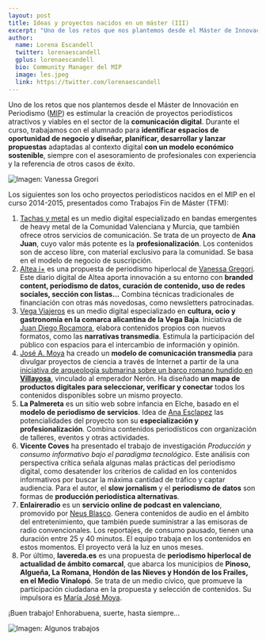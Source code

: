 ```yaml
---
layout: post
title: Ideas y proyectos nacidos en un máster (III) 
excerpt: "Uno de los retos que nos plantemos desde el Máster de Innovación en Periodismo (MIP) es estimular la creación de proyectos periodísticos atractivos y viables en el sector de la comunicación digital. Durante el curso, trabajamos con el alumnado para identificar espacios de oportunidad de negocio y diseñar, planificar, desarrollar y lanzar propuestas adaptadas al contexto digital con un modelo económico sostenible, siempre con el asesoramiento de profesionales con experiencia y la referencia de otros casos de éxito."
author:
  name: Lorena Escandell
  twitter: lorenaescandell
  gplus: lorenaescandell 
  bio: Community Manager del MIP
  image: les.jpeg
  link: https://twitter.com/lorenaescandell
---
```

Uno de los retos que nos plantemos desde el Máster de Innovación en Periodismo ([MIP](http://mip.umh.es)) es estimular la creación de proyectos periodísticos atractivos y viables en el sector de la **comunicación digital**. Durante el curso, trabajamos con el alumnado para **identificar espacios de oportunidad de negocio y diseñar, planificar, desarrollar y lanzar propuestas** adaptadas al contexto digital **con un modelo económico sostenible**, siempre con el asesoramiento de profesionales con experiencia y la referencia de otros casos de éxito.

![Imagen: Vanessa Gregori](https://dl.dropboxusercontent.com/u/3578704/shots/2015_TFM%20%281%29.JPG)

Los siguientes son los ocho proyectos periodísticos nacidos en el MIP en el curso 2014-2015, presentados como Trabajos Fin de Máster (TFM):

1. [Tachas y metal](http://www.tachasymetal.com) es un medio digital especializado en bandas emergentes de heavy metal de la Comunidad Valenciana y Murcia, que también ofrece otros servicios de comunicación. Se trata de un proyecto de **Ana Juan**, cuyo valor más potente es la **profesionalización**. Los contenidos son de acceso libre, con material exclusivo para la comunidad. Se basa en el modelo de negocio de suscripción. 
2. [Altea i+](www.alteaimas.es) es una propuesta de periodismo hiperlocal de [Vanessa Gregori](https://twitter.com/vanessagregori_). Este diario digital de Altea aporta innovación a su entorno con **branded content, periodismo de datos, curación de contenido, uso de redes sociales, sección con listas…** Combina técnicas tradicionales de financiación con otras más novedosas, como newsletters patrocinadas. 
3. [Vega Viajeros](http://vegaviajeros.com) es  un medio digital especializado en **cultura, ocio y gastronomía en la comarca alicantina de la Vega Baja**. Iniciativa de [Juan Diego Rocamora](https://twitter.com/Jico1), elabora contenidos propios con nuevos formatos, como las **narrativas transmedia**. Estimula la participación del público con espacios para el intercambio de información y opinión. 
4.	[José A. Moya](https://twitter.com/videoenredo) ha creado un **modelo de comunicación transmedia** para divulgar proyectos de ciencia a través de Internet a partir de la una [iniciativa de arqueología submarina sobre un barco romano hundido en **Villayosa**](https://www.facebook.com/bouferrer), vinculado al emperador Nerón. Ha diseñado **un mapa de productos digitales para seleccionar, verificar y conectar** todos los contenidos disponibles sobre un mismo proyecto. 
5.	**La Palmereta** es un sitio web sobre infancia en Elche, basado en el **modelo de periodismo de servicios**. Idea de [Ana Esclapez](https://twitter.com/anaesclapez7) las potencialidades del proyecto son su **especialización y profesionalización**. Combina contenidos periodísticos con organización de talleres, eventos y otras actividades. 
6.	**Vicente Coves** ha presentado el trabajo de investigación _Producción y consumo informativo bajo el paradigma tecnológico_. Este análisis con perspectiva crítica señala algunas malas prácticas del periodismo digital, como desatender los criterios de calidad en los contenidos informativos por buscar la máxima cantidad de tráfico y captar audiencia. Para el autor, el **slow jornalism** y el **periodismo de datos** son formas de **producción periodística alternativas**. 
7.	**Enlaireradio** es un **servicio online de podcast en valenciano**, promovido por [Neus Blasco](https://twitter.com/nblasco92). Genera contenidos de audio en el ámbito del entretenimiento, que también puede suministrar a las emisoras de radio convencionales. Los reportajes, de consumo pausado, tienen una duración entre 25 y 40 minutos. El equipo trabaja en los contenidos en estos momentos. El proyecto verá la luz en unos meses. 
8.	Por último, **lavereda.es** es una propuesta de **periodismo hiperlocal de actualidad de ámbito comarcal**, que abarca los municipios de **Pinoso, Algueña, La Romana, Hondón de las Nieves y Hondón de los Frailes, en el Medio Vinalopó**. Se trata de un medio cívico, que promueve la participación ciudadana en la propuesta y selección de contenidos. Su impulsora es [María José Moya](https://twitter.com/majosmv).

¡Buen trabajo! Enhorabuena, suerte, hasta siempre…

![Imagen: Algunos trabajos](https://dl.dropboxusercontent.com/u/3578704/shots/2015_TFM%20%282%29.JPG)
